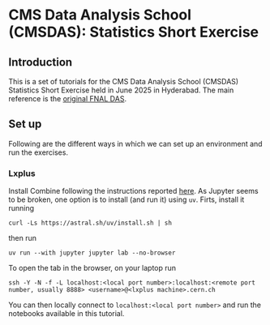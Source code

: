 # CMS Data Analysis School (CMSDAS): Statistics Short Exercise

## Introduction

This is a set of tutorials for the CMS Data Analysis School (CMSDAS) Statistics Short Exercise held in June 2025 in Hyderabad.
The main reference is the [original FNAL DAS](https://github.com/FNALLPC/statistics-das).

## Set up

Following are the different ways in which we can set up an environment and run the exercises.

### Lxplus

Install Combine following the instructions reported [here](https://cms-analysis.github.io/HiggsAnalysis-CombinedLimit/v10.2.X/).
As Jupyter seems to be broken, one option is to install (and run it) using ```uv```.
Firts, install it running
```
curl -Ls https://astral.sh/uv/install.sh | sh
```
then run
```
uv run --with jupyter jupyter lab --no-browser
```
To open the tab in the browser, on your laptop run
```
ssh -Y -N -f -L localhost:<local port number>:localhost:<remote port number, usually 8888> <username>@<lxplus machine>.cern.ch
```
You can then locally connect to ```localhost:<local port number>``` and run the notebooks available in this tutorial.